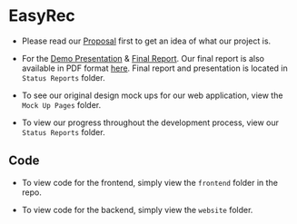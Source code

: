 # EasyRec


* Please read our [Proposal](https://github.com/CS340-21/EasyRec/blob/main/Proposal.md) first to get an idea of what our project is. 

* For the [Demo Presentation](https://github.com/CS340-21/EasyRec/blob/main/Final%20Presentation.pdf) & [Final Report](https://github.com/CS340-21/EasyRec/blob/main/Final%20Report.md). Our final report is also available in PDF format [here](https://github.com/CS340-21/EasyRec/blob/main/Final%20Report.pdf).
Final report and presentation is located in `Status Reports` folder.

* To see our original design mock ups for our web application, view the `Mock Up Pages` folder. 

* To view our progress throughout the development process, view our `Status Reports` folder. 


## Code

* To view code for the frontend, simply view the `frontend` folder in the repo. 

* To view code for the backend, simply view the `website` folder. 

